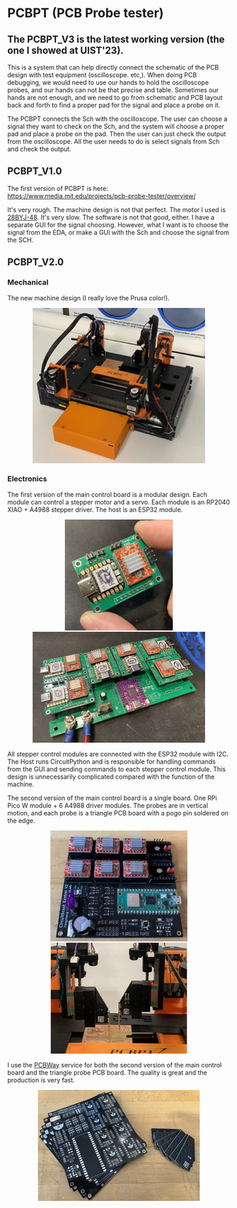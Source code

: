# PCBPT (PCB Probe tester)
## The PCBPT_V3 is the latest working version (the one I showed at UIST'23).

This is a system that can help directly connect the schematic of the PCB design with test equipment (oscilloscope. etc,). When doing PCB debugging, we would need to use our hands to hold the oscilloscope probes, and our hands can not be that precise and table. Sometimes our hands are not enough, and we need to go from schematic and PCB layout back and forth to find a proper pad for the signal and place a probe on it.

The PCBPT connects the Sch with the oscilloscope. The user can choose a signal they want to check on the Sch, and the system will choose a proper pad and place a probe on the pad. Then the user can just check the output from the oscilloscope. All the user needs to do is select signals from Sch and check the output.

## PCBPT_V1.0

The first version of PCBPT is here:
https://www.media.mit.edu/projects/pcb-probe-tester/overview/

It's very rough. The machine design is not that perfect. The motor I used is [28BYJ-48](https://www.amazon.com/ELEGOO-28BYJ-48-ULN2003-Stepper-Arduino/dp/B01CP18J4A). It's very slow. The software is not that good, either. I have a separate GUI for the signal choosing. However, what I want is to choose the signal from the EDA, or make a GUI with the Sch and choose the signal from the SCH.

## PCBPT_V2.0
### Mechanical
The new machine design (I really love the Prusa color!).

<p align="center">
  <img src="/Doc/Images/machine_v2.JPG" height="350" title="hover text">
</p>

### Electronics
The first version of the main control board is a modular design. Each module can control a stepper motor and a servo. Each module is an RP2040 XIAO + A4988 stepper driver. The host is an ESP32 module.

<p align="center">
  <img src="/Doc/Images/stepper_module.jpg" height="250" title="hover text">
  <img src="/Doc/Images/main_control_1.JPG" height="250" title="hover text">
</p>

All stepper control modules are connected with the ESP32 module with I2C. The Host runs CircuitPython and is responsible for handling commands from the GUI and sending commands to each stepper control module.
This design is unnecessarily complicated compared with the function of the machine.

The second version of the main control board is a single board. One RPi Pico W module + 6 A4988 driver modules.
The probes are in vertical motion, and each probe is a triangle PCB board with a pogo pin soldered on the edge.

<p align="center">
  <img src="/Doc/Images/main_v2.jpg" height="250" title="hover text">
  <img src="/Doc/Images/probe_pcb.JPG" height="250" title="hover text">
</p>

I use the [PCBWay](https://www.pcbway.com/) service for both the second version of the main control board and the triangle probe PCB board. The quality is great and the production is very fast.

<p align="center">
  <img src="/Doc/Images/v2_empty_boards.jpg" height="250" title="hover text">
</p>



